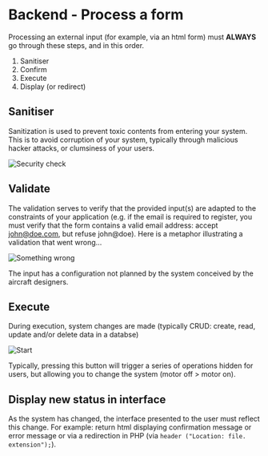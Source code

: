 # Backend - Process a form

Processing an external input (for example, via an html form) must **ALWAYS** go through these steps, and in this order.

1. Sanitiser
1. Confirm
1. Execute
1. Display (or redirect)

## Sanitiser
Sanitization is used to prevent toxic contents from entering your system. This is to avoid corruption of your system, typically through malicious hacker attacks, or clumsiness of your users.

![Security check](https://github.com/becodeorg/BeCode/wiki/assets/airport-security-check.jpg)

## Validate
The validation serves to verify that the provided input(s) are adapted to the constraints of your application (e.g. if the email is required to register, you must verify that the form contains a valid email address: accept john@doe.com, but refuse john@doe). Here is a metaphor illustrating a validation that went wrong...

![Something wrong](https://github.com/becodeorg/BeCode/wiki/assets/validation-gone-wrong.jpg)

The input has a configuration not planned by the system conceived by the aircraft designers.

## Execute

During execution, system changes are made (typically CRUD: create, read, update and/or delete data in a databse)

![Start](https://github.com/becodeorg/BeCode/wiki/assets/code-execution.gif)

Typically, pressing this button will trigger a series of operations hidden for users, but allowing you to change the system (motor off > motor on).

## Display new status in interface

As the system has changed, the interface presented to the user must reflect this change.
For example: return html displaying confirmation message or error message or via a redirection in PHP (via `header ("Location: file. extension");`).
